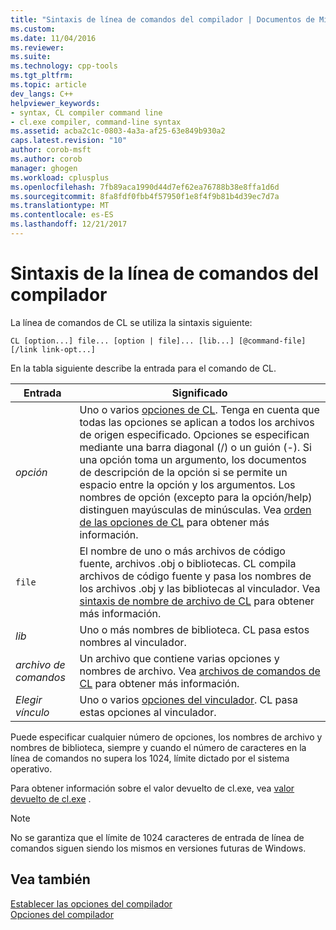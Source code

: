 ```yaml
---
title: "Sintaxis de línea de comandos del compilador | Documentos de Microsoft"
ms.custom: 
ms.date: 11/04/2016
ms.reviewer: 
ms.suite: 
ms.technology: cpp-tools
ms.tgt_pltfrm: 
ms.topic: article
dev_langs: C++
helpviewer_keywords:
- syntax, CL compiler command line
- cl.exe compiler, command-line syntax
ms.assetid: acba2c1c-0803-4a3a-af25-63e849b930a2
caps.latest.revision: "10"
author: corob-msft
ms.author: corob
manager: ghogen
ms.workload: cplusplus
ms.openlocfilehash: 7fb89aca1990d44d7ef62ea76788b38e8ffa1d6d
ms.sourcegitcommit: 8fa8fdf0fbb4f57950f1e8f4f9b81b4d39ec7d7a
ms.translationtype: MT
ms.contentlocale: es-ES
ms.lasthandoff: 12/21/2017
---
```

# <a name="compiler-command-line-syntax"></a>Sintaxis de la línea de comandos del compilador
La línea de comandos de CL se utiliza la sintaxis siguiente:  
  
```  
CL [option...] file... [option | file]... [lib...] [@command-file] [/link link-opt...]  
```  
  
 En la tabla siguiente describe la entrada para el comando de CL.  
  
|Entrada|Significado|  
|-----------|-------------|  
|*opción*|Uno o varios [opciones de CL](../../build/reference/compiler-options.md). Tenga en cuenta que todas las opciones se aplican a todos los archivos de origen especificado. Opciones se especifican mediante una barra diagonal (/) o un guión (-). Si una opción toma un argumento, los documentos de descripción de la opción si se permite un espacio entre la opción y los argumentos. Los nombres de opción (excepto para la opción/help) distinguen mayúsculas de minúsculas. Vea [orden de las opciones de CL](../../build/reference/order-of-cl-options.md) para obtener más información.|  
|`file`|El nombre de uno o más archivos de código fuente, archivos .obj o bibliotecas. CL compila archivos de código fuente y pasa los nombres de los archivos .obj y las bibliotecas al vinculador. Vea [sintaxis de nombre de archivo de CL](../../build/reference/cl-filename-syntax.md) para obtener más información.|  
|*lib*|Uno o más nombres de biblioteca. CL pasa estos nombres al vinculador.|  
|*archivo de comandos*|Un archivo que contiene varias opciones y nombres de archivo. Vea [archivos de comandos de CL](../../build/reference/cl-command-files.md) para obtener más información.|  
|*Elegir vínculo*|Uno o varios [opciones del vinculador](../../build/reference/linker-options.md). CL pasa estas opciones al vinculador.|  
  
 Puede especificar cualquier número de opciones, los nombres de archivo y nombres de biblioteca, siempre y cuando el número de caracteres en la línea de comandos no supera los 1024, límite dictado por el sistema operativo.  
  
 Para obtener información sobre el valor devuelto de cl.exe, vea [valor devuelto de cl.exe](../../build/reference/return-value-of-cl-exe.md) .  
  
> [!NOTE]
>  No se garantiza que el límite de 1024 caracteres de entrada de línea de comandos siguen siendo los mismos en versiones futuras de Windows.  
  
## <a name="see-also"></a>Vea también  
 [Establecer las opciones del compilador](../../build/reference/setting-compiler-options.md)   
 [Opciones del compilador](../../build/reference/compiler-options.md)